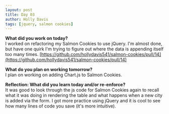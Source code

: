 ```yaml
---
layout: post
title: Day 03
author: Holly Davis
tags: [jquery, salmon cookies]
---
```


**What did you work on today?**  
I worked on refactoring my Salmon Cookies to use jQuery. I'm almost done, but have one quirk I'm trying to figure out where the data is appending itself too many times. 
[https://github.com/hollydavis541/salmon-cookies/pull/14](https://github.com/hollydavis541/salmon-cookies/pull/14)

**What do you plan on working tomorrow?**  
I plan on working on adding Chart.js to Salmon Cookies.

**Reflection: What did you learn today and/or re-enforce?**  
It was good to look through the js code for Salmon Cookies again to recall what it was doing in rendering the table and what happens when a new city is added via the form. I got more practice using jQuery and it is cool to see how many lines of code you save (it's more intuitive).

